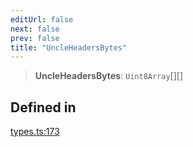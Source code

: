 ```yaml
---
editUrl: false
next: false
prev: false
title: "UncleHeadersBytes"
---
```


> **UncleHeadersBytes**: `Uint8Array`[][]

## Defined in

[types.ts:173](https://github.com/qbzzt/tevm-monorepo/blob/main/packages/block/src/types.ts#L173)
